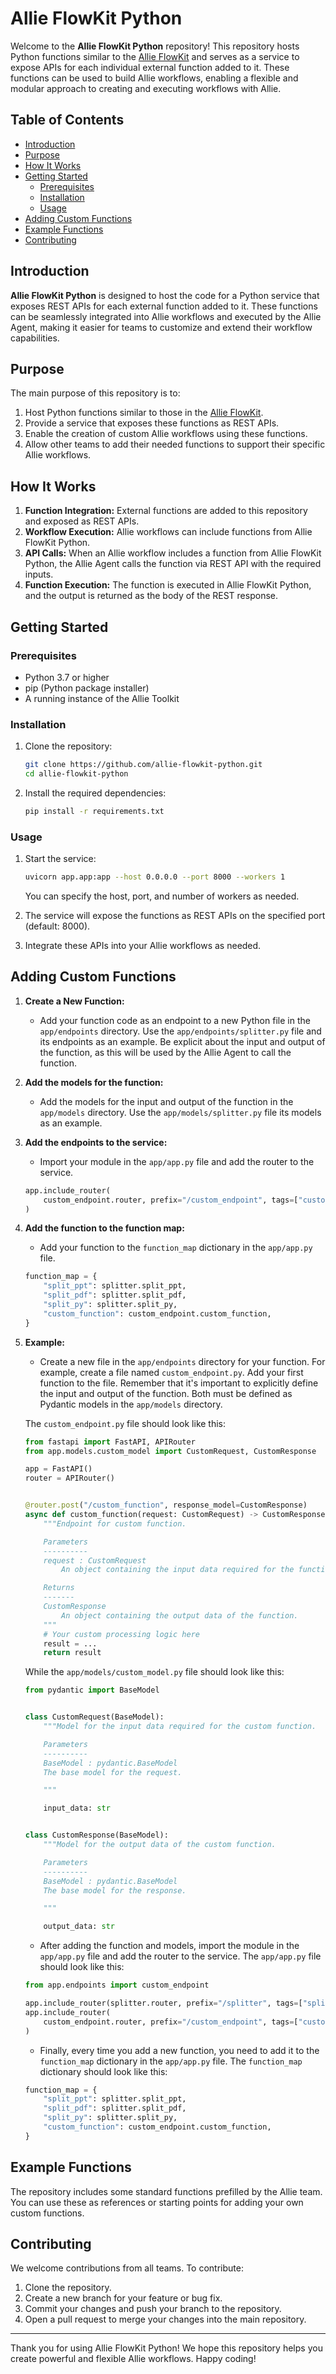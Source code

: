 # Allie FlowKit Python

Welcome to the **Allie FlowKit Python** repository! This repository hosts Python functions similar to the [Allie FlowKit](https://github.com/ansys/allie-flowkit) and serves as a service to expose APIs for each individual external function added to it. These functions can be used to build Allie workflows, enabling a flexible and modular approach to creating and executing workflows with Allie.

## Table of Contents
- [Introduction](#introduction)
- [Purpose](#purpose)
- [How It Works](#how-it-works)
- [Getting Started](#getting-started)
  - [Prerequisites](#prerequisites)
  - [Installation](#installation)
  - [Usage](#usage)
- [Adding Custom Functions](#adding-custom-functions)
- [Example Functions](#example-functions)
- [Contributing](#contributing)

## Introduction

**Allie FlowKit Python** is designed to host the code for a Python service that exposes REST APIs for each external function added to it. These functions can be seamlessly integrated into Allie workflows and executed by the Allie Agent, making it easier for teams to customize and extend their workflow capabilities.

## Purpose

The main purpose of this repository is to:
1. Host Python functions similar to those in the [Allie FlowKit](https://github.com/ansys/allie-flowkit).
2. Provide a service that exposes these functions as REST APIs.
3. Enable the creation of custom Allie workflows using these functions.
4. Allow other teams to add their needed functions to support their specific Allie workflows.

## How It Works

1. **Function Integration:** External functions are added to this repository and exposed as REST APIs.
2. **Workflow Execution:** Allie workflows can include functions from Allie FlowKit Python.
3. **API Calls:** When an Allie workflow includes a function from Allie FlowKit Python, the Allie Agent calls the function via REST API with the required inputs.
4. **Function Execution:** The function is executed in Allie FlowKit Python, and the output is returned as the body of the REST response.

## Getting Started

### Prerequisites

- Python 3.7 or higher
- pip (Python package installer)
- A running instance of the Allie Toolkit

### Installation

1. Clone the repository:
    ```sh
    git clone https://github.com/allie-flowkit-python.git
    cd allie-flowkit-python
    ```

2. Install the required dependencies:
    ```sh
    pip install -r requirements.txt
    ```

### Usage

1. Start the service:
    ```sh
    uvicorn app.app:app --host 0.0.0.0 --port 8000 --workers 1
    ```
    You can specify the host, port, and number of workers as needed.

2. The service will expose the functions as REST APIs on the specified port (default: 8000).

3. Integrate these APIs into your Allie workflows as needed.

## Adding Custom Functions

1. **Create a New Function:**
   - Add your function code as an endpoint to a new Python file in the `app/endpoints` directory.
   Use the `app/endpoints/splitter.py` file and its endpoints as an example.
   Be explicit about the input and output of the function, as this will be used by the Allie Agent to call the function.

2. **Add the models for the function:**
   - Add the models for the input and output of the function in the `app/models` directory.
   Use the `app/models/splitter.py` file its models as an example.

2. **Add the endpoints to the service:**
   - Import your module in the `app/app.py` file and add the router to the service.
   ```python
   app.include_router(
       custom_endpoint.router, prefix="/custom_endpoint", tags=["custom_endpoint"]
   )
   ```

3. **Add the function to the function map:**
    - Add your function to the `function_map` dictionary in the `app/app.py` file.
    ```python
    function_map = {
        "split_ppt": splitter.split_ppt,
        "split_pdf": splitter.split_pdf,
        "split_py": splitter.split_py,
        "custom_function": custom_endpoint.custom_function,
    }
    ```

4. **Example:**
    - Create a new file in the `app/endpoints` directory for your function.
    For example, create a file named `custom_endpoint.py`.
    Add your first function to the file. Remember that it's important to explicitly define the input and output of the function. Both must be defined as Pydantic models in the `app/models` directory.

    The `custom_endpoint.py` file should look like this:
    ```python
    from fastapi import FastAPI, APIRouter
    from app.models.custom_model import CustomRequest, CustomResponse

    app = FastAPI()
    router = APIRouter()


    @router.post("/custom_function", response_model=CustomResponse)
    async def custom_function(request: CustomRequest) -> CustomResponse:
        """Endpoint for custom function.

        Parameters
        ----------
        request : CustomRequest
            An object containing the input data required for the function.

        Returns
        -------
        CustomResponse
            An object containing the output data of the function.
        """
        # Your custom processing logic here
        result = ...
        return result
    ```

    While the `app/models/custom_model.py` file should look like this:
    ```python
    from pydantic import BaseModel


    class CustomRequest(BaseModel):
        """Model for the input data required for the custom function.

        Parameters
        ----------
        BaseModel : pydantic.BaseModel
        The base model for the request.

        """

        input_data: str


    class CustomResponse(BaseModel):
        """Model for the output data of the custom function.

        Parameters
        ----------
        BaseModel : pydantic.BaseModel
        The base model for the response.

        """

        output_data: str
    ```

    - After adding the function and models, import the module in the `app/app.py` file and add the router to the service. The ``app/app.py`` file should look like this:
    ```python
    from app.endpoints import custom_endpoint

    app.include_router(splitter.router, prefix="/splitter", tags=["splitter"])
    app.include_router(
        custom_endpoint.router, prefix="/custom_endpoint", tags=["custom_endpoint"]
    )
    ```

    - Finally, every time you add a new function, you need to add it to the ``function_map`` dictionary in the ``app/app.py`` file. The ``function_map`` dictionary should look like this:
    ```python
    function_map = {
        "split_ppt": splitter.split_ppt,
        "split_pdf": splitter.split_pdf,
        "split_py": splitter.split_py,
        "custom_function": custom_endpoint.custom_function,
    }
    ```

## Example Functions

The repository includes some standard functions prefilled by the Allie team. You can use these as references or starting points for adding your own custom functions.

## Contributing

We welcome contributions from all teams. To contribute:

1. Clone the repository.
2. Create a new branch for your feature or bug fix.
3. Commit your changes and push your branch to the repository.
4. Open a pull request to merge your changes into the main repository.

---

Thank you for using Allie FlowKit Python! We hope this repository helps you create powerful and flexible Allie workflows. Happy coding!
